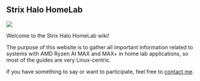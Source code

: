 ## Strix Halo HomeLab

![](./strix-halo.jpg)

Welcome to the Strix Halo HomeLab wiki!

The purpose of this website is to gather all important information related to systems with AMD Ryzen AI MAX and MAX+ in home lab applications, so most of the guides are very Linux-centric.

If you have something to say or want to participate, feel free to [contact me](https://d7.wtf/contact).
